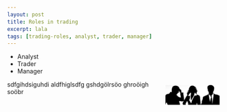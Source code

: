 ```yaml
---
layout: post
title: Roles in trading
excerpt: lala
tags: [trading-roles, analyst, trader, manager]
---
```


* Analyst
* Trader
* Manager

<img src="/img/analyst-trader-manager.png" alt="Analyst, Trader, Manager" style="width: 25%; height: 25%; float: right; margin: 10px; overflow: hidden;" />



sdfgihdsiguhdi aldfhiglsdfg  gshdgölrsöo ghroöigh soöbr